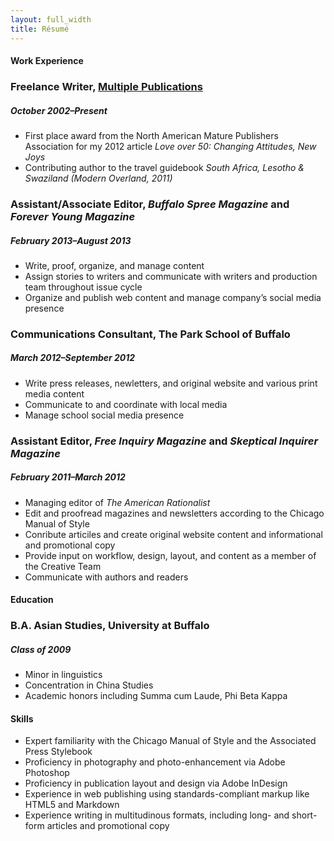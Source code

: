 ```yaml
---
layout: full_width
title: Résumé
---
```


#### Work Experience

### Freelance Writer, [Multiple Publications](/writing.html)

##### October 2002–Present

* First place award from the North American Mature Publishers Association for my 2012 article _Love over 50: Changing Attitudes, New Joys_
* Contributing author to the travel guidebook _South Africa, Lesotho & Swaziland (Modern Overland, 2011)_

### Assistant/Associate Editor, _Buffalo Spree Magazine_ and _Forever Young Magazine_

##### February 2013–August 2013

* Write, proof, organize, and manage content
* Assign stories to writers and communicate with writers and production team throughout issue cycle
* Organize and publish web content and manage company’s social media presence

### Communications Consultant, The Park School of Buffalo

##### March 2012–September 2012

* Write press releases, newletters, and original website and various print media content
* Communicate to and coordinate with local media
* Manage school social media presence

### Assistant Editor, _Free Inquiry Magazine_ and _Skeptical Inquirer Magazine_

##### February 2011–March 2012

* Managing editor of _The American Rationalist_
* Edit and proofread magazines and newsletters according to the Chicago Manual of Style
* Conribute articiles and create original website content and informational and promotional copy
* Provide input on workflow, design, layout, and content as a member of the Creative Team
* Communicate with authors and readers

#### Education

### B.A. Asian Studies, University at Buffalo

##### Class of 2009

* Minor in linguistics
* Concentration in China Studies
* Academic honors including Summa cum Laude, Phi Beta Kappa

#### Skills

* Expert familiarity with the Chicago Manual of Style and the Associated Press Stylebook
* Proficiency in photography and photo-enhancement via Adobe Photoshop
* Proficiency in publication layout and design via Adobe InDesign
* Experience in web publishing using standards-compliant markup like HTML5 and Markdown
* Experience writing in multitudinous formats, including long- and short-form articles and promotional copy
